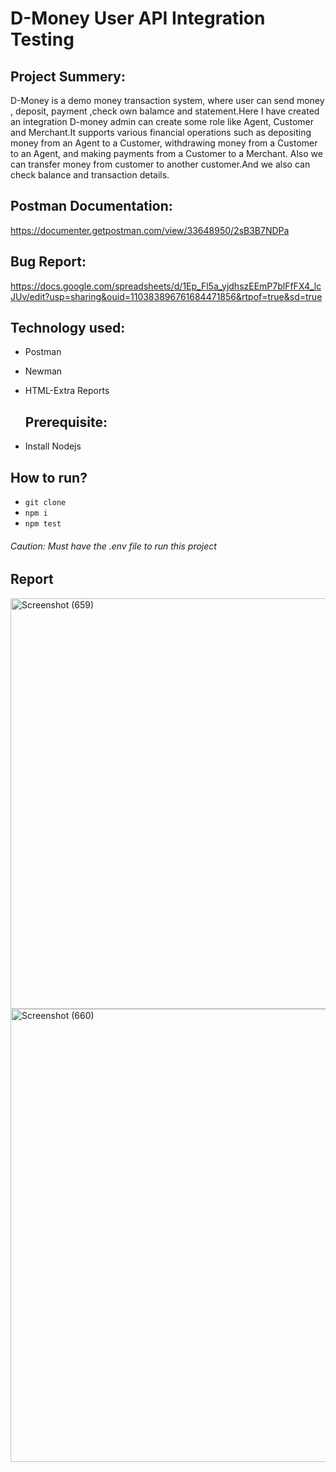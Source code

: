 # D-Money User API Integration Testing

## Project Summery:
D-Money is a demo money transaction system, where user can send money , deposit, payment ,check own balamce and statement.Here I have created an integration D-money admin can create some role like Agent, Customer and Merchant.It supports various financial operations such as depositing money from an Agent to a Customer, withdrawing money from a Customer to an Agent, and making payments from a Customer to a Merchant. Also we can  transfer money from customer to another customer.And we also can check balance and transaction details.
 
 ## Postman Documentation:
 https://documenter.getpostman.com/view/33648950/2sB3B7NDPa
 
 ## Bug Report:
 https://docs.google.com/spreadsheets/d/1Ep_Fl5a_yjdhszEEmP7blFfFX4_lcJUv/edit?usp=sharing&ouid=110383896761684471856&rtpof=true&sd=true

 ## Technology used:
 - Postman
 - Newman
 - HTML-Extra Reports

   ## Prerequisite:
  - Install Nodejs

## How to run?
- ``` git clone ```
- ``` npm i ```
- ``` npm test ```

###### Caution: Must have the .env file to run this project 

## Report 
<img width="677" height="657" alt="Screenshot (659)" src="https://github.com/user-attachments/assets/70b5bdca-122b-4381-84a0-289279750e89" />
<img width="914" height="725" alt="Screenshot (660)" src="https://github.com/user-attachments/assets/b9ce9d36-69da-4a7f-ad2d-3d2917051584" />


 
